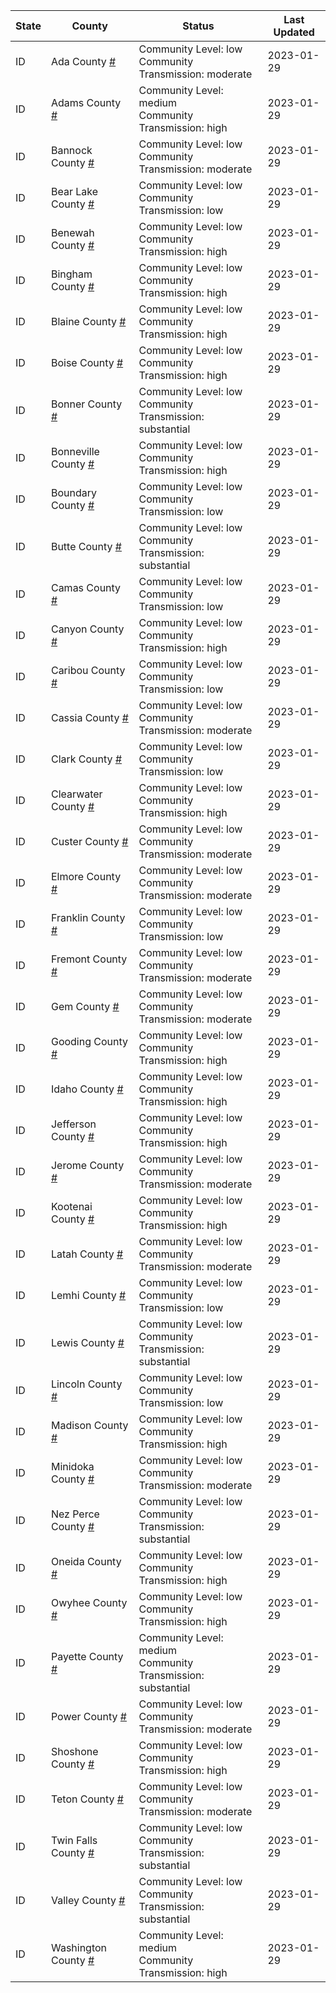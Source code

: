 State | County | Status | Last Updated
--- | --- | --- | --- 
ID | Ada County <a href="#ada_county">#</a> | <a name="ada_county"></a>Community Level: low<br/>Community Transmission: moderate | 2023-01-29
ID | Adams County <a href="#adams_county">#</a> | <a name="adams_county"></a>Community Level: medium<br/>Community Transmission: high | 2023-01-29
ID | Bannock County <a href="#bannock_county">#</a> | <a name="bannock_county"></a>Community Level: low<br/>Community Transmission: moderate | 2023-01-29
ID | Bear Lake County <a href="#bear_lake_county">#</a> | <a name="bear_lake_county"></a>Community Level: low<br/>Community Transmission: low | 2023-01-29
ID | Benewah County <a href="#benewah_county">#</a> | <a name="benewah_county"></a>Community Level: low<br/>Community Transmission: high | 2023-01-29
ID | Bingham County <a href="#bingham_county">#</a> | <a name="bingham_county"></a>Community Level: low<br/>Community Transmission: high | 2023-01-29
ID | Blaine County <a href="#blaine_county">#</a> | <a name="blaine_county"></a>Community Level: low<br/>Community Transmission: high | 2023-01-29
ID | Boise County <a href="#boise_county">#</a> | <a name="boise_county"></a>Community Level: low<br/>Community Transmission: high | 2023-01-29
ID | Bonner County <a href="#bonner_county">#</a> | <a name="bonner_county"></a>Community Level: low<br/>Community Transmission: substantial | 2023-01-29
ID | Bonneville County <a href="#bonneville_county">#</a> | <a name="bonneville_county"></a>Community Level: low<br/>Community Transmission: high | 2023-01-29
ID | Boundary County <a href="#boundary_county">#</a> | <a name="boundary_county"></a>Community Level: low<br/>Community Transmission: low | 2023-01-29
ID | Butte County <a href="#butte_county">#</a> | <a name="butte_county"></a>Community Level: low<br/>Community Transmission: substantial | 2023-01-29
ID | Camas County <a href="#camas_county">#</a> | <a name="camas_county"></a>Community Level: low<br/>Community Transmission: low | 2023-01-29
ID | Canyon County <a href="#canyon_county">#</a> | <a name="canyon_county"></a>Community Level: low<br/>Community Transmission: high | 2023-01-29
ID | Caribou County <a href="#caribou_county">#</a> | <a name="caribou_county"></a>Community Level: low<br/>Community Transmission: low | 2023-01-29
ID | Cassia County <a href="#cassia_county">#</a> | <a name="cassia_county"></a>Community Level: low<br/>Community Transmission: moderate | 2023-01-29
ID | Clark County <a href="#clark_county">#</a> | <a name="clark_county"></a>Community Level: low<br/>Community Transmission: low | 2023-01-29
ID | Clearwater County <a href="#clearwater_county">#</a> | <a name="clearwater_county"></a>Community Level: low<br/>Community Transmission: high | 2023-01-29
ID | Custer County <a href="#custer_county">#</a> | <a name="custer_county"></a>Community Level: low<br/>Community Transmission: moderate | 2023-01-29
ID | Elmore County <a href="#elmore_county">#</a> | <a name="elmore_county"></a>Community Level: low<br/>Community Transmission: moderate | 2023-01-29
ID | Franklin County <a href="#franklin_county">#</a> | <a name="franklin_county"></a>Community Level: low<br/>Community Transmission: low | 2023-01-29
ID | Fremont County <a href="#fremont_county">#</a> | <a name="fremont_county"></a>Community Level: low<br/>Community Transmission: moderate | 2023-01-29
ID | Gem County <a href="#gem_county">#</a> | <a name="gem_county"></a>Community Level: low<br/>Community Transmission: moderate | 2023-01-29
ID | Gooding County <a href="#gooding_county">#</a> | <a name="gooding_county"></a>Community Level: low<br/>Community Transmission: high | 2023-01-29
ID | Idaho County <a href="#idaho_county">#</a> | <a name="idaho_county"></a>Community Level: low<br/>Community Transmission: high | 2023-01-29
ID | Jefferson County <a href="#jefferson_county">#</a> | <a name="jefferson_county"></a>Community Level: low<br/>Community Transmission: high | 2023-01-29
ID | Jerome County <a href="#jerome_county">#</a> | <a name="jerome_county"></a>Community Level: low<br/>Community Transmission: moderate | 2023-01-29
ID | Kootenai County <a href="#kootenai_county">#</a> | <a name="kootenai_county"></a>Community Level: low<br/>Community Transmission: high | 2023-01-29
ID | Latah County <a href="#latah_county">#</a> | <a name="latah_county"></a>Community Level: low<br/>Community Transmission: moderate | 2023-01-29
ID | Lemhi County <a href="#lemhi_county">#</a> | <a name="lemhi_county"></a>Community Level: low<br/>Community Transmission: low | 2023-01-29
ID | Lewis County <a href="#lewis_county">#</a> | <a name="lewis_county"></a>Community Level: low<br/>Community Transmission: substantial | 2023-01-29
ID | Lincoln County <a href="#lincoln_county">#</a> | <a name="lincoln_county"></a>Community Level: low<br/>Community Transmission: low | 2023-01-29
ID | Madison County <a href="#madison_county">#</a> | <a name="madison_county"></a>Community Level: low<br/>Community Transmission: high | 2023-01-29
ID | Minidoka County <a href="#minidoka_county">#</a> | <a name="minidoka_county"></a>Community Level: low<br/>Community Transmission: moderate | 2023-01-29
ID | Nez Perce County <a href="#nez_perce_county">#</a> | <a name="nez_perce_county"></a>Community Level: low<br/>Community Transmission: substantial | 2023-01-29
ID | Oneida County <a href="#oneida_county">#</a> | <a name="oneida_county"></a>Community Level: low<br/>Community Transmission: high | 2023-01-29
ID | Owyhee County <a href="#owyhee_county">#</a> | <a name="owyhee_county"></a>Community Level: low<br/>Community Transmission: high | 2023-01-29
ID | Payette County <a href="#payette_county">#</a> | <a name="payette_county"></a>Community Level: medium<br/>Community Transmission: substantial | 2023-01-29
ID | Power County <a href="#power_county">#</a> | <a name="power_county"></a>Community Level: low<br/>Community Transmission: moderate | 2023-01-29
ID | Shoshone County <a href="#shoshone_county">#</a> | <a name="shoshone_county"></a>Community Level: low<br/>Community Transmission: high | 2023-01-29
ID | Teton County <a href="#teton_county">#</a> | <a name="teton_county"></a>Community Level: low<br/>Community Transmission: moderate | 2023-01-29
ID | Twin Falls County <a href="#twin_falls_county">#</a> | <a name="twin_falls_county"></a>Community Level: low<br/>Community Transmission: substantial | 2023-01-29
ID | Valley County <a href="#valley_county">#</a> | <a name="valley_county"></a>Community Level: low<br/>Community Transmission: substantial | 2023-01-29
ID | Washington County <a href="#washington_county">#</a> | <a name="washington_county"></a>Community Level: medium<br/>Community Transmission: high | 2023-01-29
